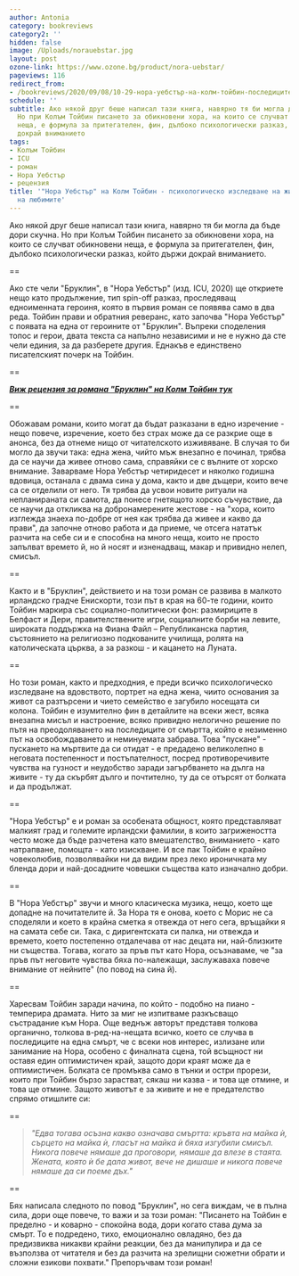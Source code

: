 ```yaml
---
author: Antonia
category: bookreviews
category2: ''
hidden: false
image: /Uploads/norauebstar.jpg
layout: post
ozone-link: https://www.ozone.bg/product/nora-uebstar/
pageviews: 116
redirect_from:
- /bookreviews/2020/09/08/10-29-нора-уебстър-на-колм-тойбин-последиците-на-смъртта
schedule: ''
subtitle: Ако някой друг беше написал тази книга, навярно тя би могла да бъде скучна.
  Но при Колъм Тойбин писането за обикновени хора, на които се случват обикновени
  неща, е формула за притегателен, фин, дълбоко психологически разказ, който държи
  докрай вниманието
tags:
- Колъм Тойбин
- ICU
- роман
- Нора Уебстър
- рецензия
title: '"Нора Уебстър" на Колм Тойбин - психологическо изследване на живота след смъртта
  на любимите'
---
```


Ако някой друг беше написал тази книга, навярно тя би могла да бъде дори скучна. Но при Колъм Тойбин писането за обикновени хора, на които се случват обикновени неща, е формула за притегателен, фин, дълбоко психологически разказ, който държи докрай вниманието. 

\==

Ако сте чели "Бруклин", в "Нора Уебстър" (изд. ICU, 2020) ще откриете нещо като продължение, тип spin-off разказ, проследяващ едноименната героиня, която в първия роман се появява само в два реда. Тойбин прави и обратния реверанс, като започва "Нора Уебстър" с появата на една от героините от "Бруклин". Въпреки споделения топос и герои, двата текста са напълно независими и не е нужно да сте чели единия, за да разберете другия. Еднакъв е единствено писателският почерк на Тойбин. 

\==

***[Виж рецензия за романа "Бруклин" на Колм Тойбин тук](https://literaturnirazgovori.com/bookreviews/2020/09/08/12-38-%D0%B1%D1%80%D1%83%D0%BA%D0%BB%D0%B8%D0%BD-%D0%BD%D0%B0-%D0%BA%D0%BE%D0%BB%D0%BC-%D1%82%D0%BE%D0%B9%D0%B1%D0%B8%D0%BD.html)***

\==

Обожавам романи, които могат да бъдат разказани в едно изречение - нещо повече, изречение, което без страх може да се разкрие още в анонса, без да отнеме нищо от читателското изживяване. В случая то би могло да звучи така: една жена, чийто мъж внезапно е починал, трябва да се научи да живее отново сама, справяйки се с вълните от хорско внимание. Заварваме Нора Уебстър четиридесет и няколко годишна вдовица, останала с двама сина у дома, както и две дъщери, които вече са се отделили от него. Тя трябва да усвои новите ритуали на непланираната си самота, да понесе гнетящото хорско съчувствие, да се научи да откликва на добронамерените жестове - на "хора, които изглежда знаеха по-добре от нея как трябва да живее и какво да прави", да започне отново работа и да приеме, че отсега нататък разчита на себе си и е способна на много неща, които не просто запълват времето й, но й носят и изненадващ, макар и привидно нелеп, смисъл.

\==

Както и в "Бруклин", действието и на този роман се развива в малкото ирландско градче Енискорти, този път в края на 60-те години, които Тойбин маркира със социално-политически фон: размириците в Белфаст и Дери, правителствените игри, социалните борби на левите, широката поддържка на Фиана Файл – Републиканска партия, състоянието на религиозно подкованите училища, ролята на католическата църква, а за разкош - и кацането на Луната.

\==

Но този роман, както и предходния, е преди всичко психологическо изследване на вдовството, портрет на една жена, чиито основания за живот са разтърсени и чието семейство е загубило носещата си колона. Тойбин е изумително фин в детайлите на всеки жест, всяка внезапна мисъл и настроение, всяко привидно нелогично решение по пътя на преодоляването на последиците от смъртта, който е незименно път на освобождаването и неминуемата забрава. Това "пускане" - пускането на мъртвите да си отидат - е предадено великолепно в неговата постепенност и постъпателност, посред противоречивите чувства на гузност и неудобство заради загърбването на дълга на живите - ту да скърбят дълго и почтително, ту да се отърсят от болката и да продължат. 

\==

"Нора Уебстър" е и роман за особената общност, която представляват малкият град и големите ирландски фамилии, в които загрижеността често може да бъде разчетена като вмешателство, вниманието - като натрапване, помощта - като изискване. И все пак Тойбин е крайно човеколюбив, позволявайки ни да видим през леко ироничната му бленда дори и най-досадните човешки същества като изначално добри. 

\==

В "Нора Уебстър" звучи и много класическа музика, нещо, което ще допадне на почитателите й. За Нора тя е онова, което с Морис не са споделяли и което в крайна сметка я отвежда от него сега, връщайки я на самата себе си. Така, с диригентската си палка, ни отвежда и времето, което постепенно отдалечава от нас децата ни, най-близките ни същества. Тогава, когато за пръв път като Нора, осъзнаваме, че "за пръв път неговите чувства бяха по-належащи, заслужаваха повече внимание от нейните" (по повод на сина й). 

\==

Харесвам Тойбин заради начина, по който - подобно на пиано - темперира драмата. Нито за миг не изпитваме разкъсващо състрадание към Нора. Още веднъж авторът представя толкова органично, толкова в-ред-на-нещата всичко, което се случва в последиците на една смърт, че с всеки нов интерес, излизане или занимание на Нора, особено с финалната сцена, той всъщност ни оставя един оптимистичен край, защото дори краят може да е оптимистичен. Болката се промъква само в тънки и остри прорези, които при Тойбин бързо зарастват, сякаш ни казва - и това ще отмине, и това ще отмине. Защото животът е за живите и не е предателство спрямо отишлите си: 

\==

> *"Едва тогава осъзна какво означава смъртта: кръвта на майка ѝ, сърцето на майка ѝ, гласът на майка ѝ бяха изгубили смисъл. Никога повече нямаше да проговори, нямаше да влезе в стаята. Жената, която ѝ бе дала живот, вече не дишаше и никога повече нямаше да си поеме дъх."*

\==

Бях написала следното по повод "Бруклин", но сега виждам, че в пълна сила, дори още повече, то важи и за този роман: "Писането на Тойбин е пределно - и коварно - спокойна вода, дори когато става дума за смърт. То е подредено, тихо, емоционално овладяно, без да предизвиква никакви крайни реакции, без да манипулира и да се възползва от читателя и без да разчита на зрелищни сюжетни обрати и сложни езикови похвати." Препоръчвам този роман!
